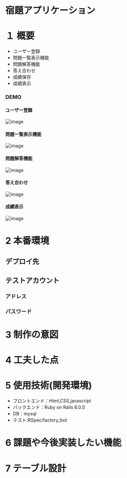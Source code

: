 # 宿題アプリケーション

# １ 概要
* ユーザー登録
* 問題一覧表示機能
* 問題解答機能
* 答え合わせ
* 成績保存
* 成績表示

### DEMO
#### ユーザー登録
![image](https://user-images.githubusercontent.com/75596850/109808614-b2054700-7c6a-11eb-8c4a-166b04a610be.png)
#### 問題一覧表示機能
![image](https://user-images.githubusercontent.com/75596850/109808445-779baa00-7c6a-11eb-96b4-184974891cda.png)
#### 問題解答機能
![image](https://user-images.githubusercontent.com/75596850/109809007-263fea80-7c6b-11eb-94c4-8a21cc17420c.png)
#### 答え合わせ
![image](https://user-images.githubusercontent.com/75596850/109809842-1ecd1100-7c6c-11eb-95d2-bdccc2d51c3e.png)
#### 成績表示
![image](https://user-images.githubusercontent.com/75596850/109810118-779ca980-7c6c-11eb-92fe-a344a9a86b5e.png)












# 2 本番環境

## デプロイ先



## テストアカウント

### アドレス



### パスワード



# 3 制作の意図



# 4 工夫した点


# 5 使用技術(開発環境)

* フロントエンド：Html,CSS,javascript
* バックエンド：Ruby on Rails 6.0.0
* DB：mysql
* テスト:RSpec/factory_bot


# 6 課題や今後実装したい機能



# 7 テーブル設計

